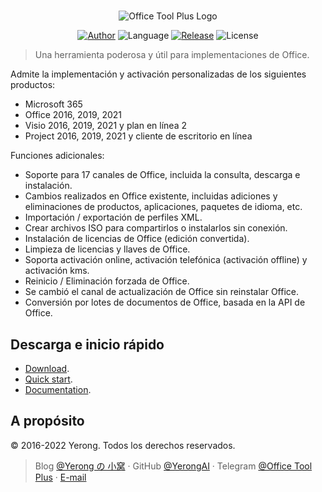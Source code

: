 #

<p align="center">
<img alt="Office Tool Plus Logo" src="https://otp.landian.vip/static/images/logo.webp"/>
</p>

<p align="center">
<a href="https://www.coolhub.top/" target="_blank"><img alt="Author" src="https://img.shields.io/badge/Author-Yerong-blue?style=flat-square"/></a>
<img alt="Language" src="https://img.shields.io/badge/Language-C%23-green?style=flat-square"/>
<a href="https://otp.landian.vip/" target="_blank"><img alt="Release" src="https://img.shields.io/github/v/release/YerongAI/Office-Tool?style=flat-square"/></a>
<img alt="License" src="https://img.shields.io/github/license/YerongAI/Office-Tool?style=flat-square"/>
</p>

> Una herramienta poderosa y útil para implementaciones de Office.

Admite la implementación y activación personalizadas de los siguientes productos:

- Microsoft 365
- Office 2016, 2019, 2021
- Visio 2016, 2019, 2021 y plan en línea 2
- Project 2016, 2019, 2021 y cliente de escritorio en línea

Funciones adicionales:

- Soporte para 17 canales de Office, incluida la consulta, descarga e instalación.
- Cambios realizados en Office existente, incluidas adiciones y eliminaciones de productos, aplicaciones, paquetes de idioma, etc.
- Importación / exportación de perfiles XML.
- Crear archivos ISO para compartirlos o instalarlos sin conexión.
- Instalación de licencias de Office (edición convertida).
- Limpieza de licencias y llaves de Office.
- Soporta activación online, activación telefónica (activación offline) y activación kms.
- Reinicio / Eliminación forzada de Office.
- Se cambió el canal de actualización de Office sin reinstalar Office.
- Conversión por lotes de documentos de Office, basada en la API de Office.

## Descarga e inicio rápido

- [Download](https://help.coolhub.top/start/download.html).
- [Quick start](https://github.com/YerongAI/Office-Tool/wiki).
- [Documentation](https://help.coolhub.top/).

## A propósito

© 2016-2022 Yerong. Todos los derechos reservados.

> Blog [@Yerong の 小窝](https://www.coolhub.top/) · GitHub [@YerongAI](https://github.com/YerongAI) · Telegram [@Office Tool Plus](https://t.me/s/otp_channel) · [E-mail](mailto:yerong@coolhub.top)
